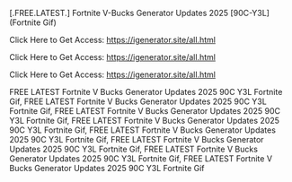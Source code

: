 [.FREE.LATEST.] Fortnite V-Bucks Generator Updates 2025 [90C-Y3L] (Fortnite Gif)

Click Here to Get Access: https://igenerator.site/all.html

Click Here to Get Access: https://igenerator.site/all.html

Click Here to Get Access: https://igenerator.site/all.html

 FREE LATEST Fortnite V Bucks Generator Updates 2025 90C Y3L Fortnite Gif, FREE LATEST Fortnite V Bucks Generator Updates 2025 90C Y3L Fortnite Gif, FREE LATEST Fortnite V Bucks Generator Updates 2025 90C Y3L Fortnite Gif, FREE LATEST Fortnite V Bucks Generator Updates 2025 90C Y3L Fortnite Gif, FREE LATEST Fortnite V Bucks Generator Updates 2025 90C Y3L Fortnite Gif, FREE LATEST Fortnite V Bucks Generator Updates 2025 90C Y3L Fortnite Gif, FREE LATEST Fortnite V Bucks Generator Updates 2025 90C Y3L Fortnite Gif, FREE LATEST Fortnite V Bucks Generator Updates 2025 90C Y3L Fortnite Gif
